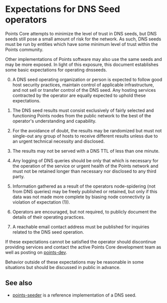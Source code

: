 Expectations for DNS Seed operators
====================================

Points Core attempts to minimize the level of trust in DNS seeds,
but DNS seeds still pose a small amount of risk for the network.
As such, DNS seeds must be run by entities which have some minimum
level of trust within the Points community.

Other implementations of Points software may also use the same
seeds and may be more exposed. In light of this exposure, this
document establishes some basic expectations for operating dnsseeds.

0. A DNS seed operating organization or person is expected to follow good
host security practices, maintain control of applicable infrastructure,
and not sell or transfer control of the DNS seed. Any hosting services
contracted by the operator are equally expected to uphold these expectations.

1. The DNS seed results must consist exclusively of fairly selected and
functioning Points nodes from the public network to the best of the
operator's understanding and capability.

2. For the avoidance of doubt, the results may be randomized but must not
single-out any group of hosts to receive different results unless due to an
urgent technical necessity and disclosed.

3. The results may not be served with a DNS TTL of less than one minute.

4. Any logging of DNS queries should be only that which is necessary
for the operation of the service or urgent health of the Points
network and must not be retained longer than necessary nor disclosed
to any third party.

5. Information gathered as a result of the operators node-spidering
(not from DNS queries) may be freely published or retained, but only
if this data was not made more complete by biasing node connectivity
(a violation of expectation (1)).

6. Operators are encouraged, but not required, to publicly document the
details of their operating practices.

7. A reachable email contact address must be published for inquiries
related to the DNS seed operation.

If these expectations cannot be satisfied the operator should
discontinue providing services and contact the active Points
Core development team as well as posting on
[points-dev](https://lists.linuxfoundation.org/mailman/listinfo/points-dev).

Behavior outside of these expectations may be reasonable in some
situations but should be discussed in public in advance.

See also
----------
- [points-seeder](https://github.com/sipa/points-seeder) is a reference implementation of a DNS seed.
